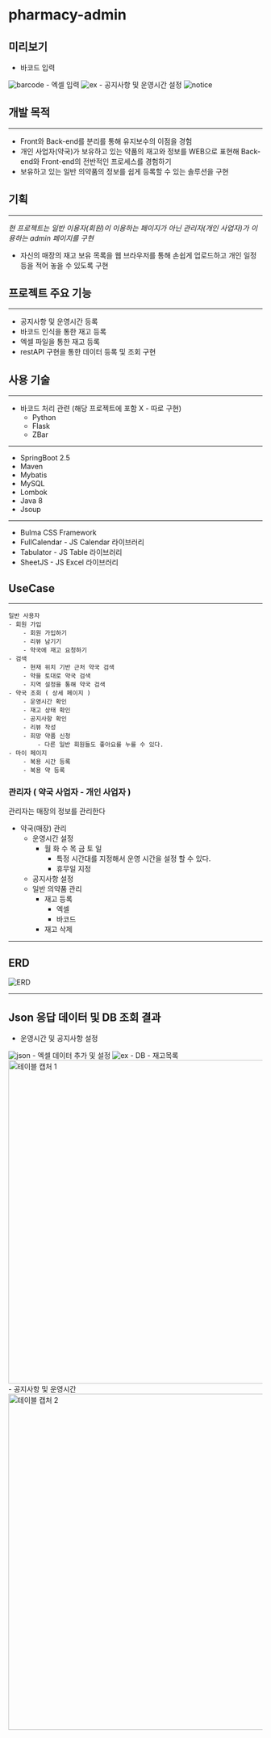 # pharmacy-admin
 
## 미리보기

- 바코드 입력
<img alt="barcode" src="https://user-images.githubusercontent.com/18084932/144856676-1527de09-58de-4b27-af47-2d70aa7fc46c.gif">
- 엑셀 입력
<img alt="ex" src="https://user-images.githubusercontent.com/18084932/144856899-06780a9b-4821-4be2-823f-a2cecdfcd75d.gif">
- 공지사항 및 운영시간 설정
<img alt="notice" src="https://user-images.githubusercontent.com/18084932/144857747-a47317b8-95d7-4fdf-b4fe-9ae3465c91fe.gif">

## 개발 목적

---
- Front와 Back-end를 분리를 통해 유지보수의 이점을 경험
- 개인 사업자(약국)가 보유하고 있는 약품의 재고와 정보를 WEB으로 표현해 Back-end와 Front-end의 전반적인 프로세스를 경험하기
- 보유하고 있는 일반 의약품의 정보를 쉽게 등록할 수 있는 솔루션을 구현


## 기획

---
*현 프로젝트는 일반 이용자(회원)이 이용하는 페이지가 아닌 관리자(개인 사업자)가 이용하는 admin 페이지를 구현*
- 자신의 매장의 재고 보유 목록을 웹 브라우저를 통해 손쉽게 업로드하고 개인 일정 등을 적어 놓을 수 있도록 구현

## 프로젝트 주요 기능

---
- 공지사항 및 운영시간 등록
- 바코드 인식을 통한 재고 등록
- 엑셀 파일을 통한 재고 등록
- restAPI 구현을 통한 데이터 등록 및 조회 구현
## 사용 기술

---
- 바코드 처리 관련 (해당 프로젝트에 포함 X - 따로 구현)
  - Python
  - Flask
  - ZBar

---
- SpringBoot 2.5
- Maven
- Mybatis
- MySQL
- Lombok
- Java 8
- Jsoup
---
- Bulma CSS Framework
- FullCalendar - JS Calendar 라이브러리
- Tabulator - JS Table 라이브러리
- SheetJS - JS Excel 라이브러리

## UseCase

---

~~~ 
일반 사용자
- 회원 가입
    - 회원 가입하기
    - 리뷰 남기기
    - 약국에 재고 요청하기
- 검색
    - 현재 위치 기반 근처 약국 검색
    - 약을 토대로 약국 검색
    - 지역 설정을 통해 약국 검색
- 약국 조회 ( 상세 페이지 )
    - 운영시간 확인
    - 재고 상태 확인
    - 공지사항 확인
    - 리뷰 작성
    - 희망 약품 신청
        - 다른 일반 회원들도 좋아요를 누를 수 있다.
- 마이 페이지
    - 복용 시간 등록
    - 복용 약 등록
~~~
### 관리자 ( 약국 사업자 - 개인 사업자 )

관리자는 매장의 정보를 관리한다

- 약국(매장) 관리
    - 운영시간 설정
        - 월 화 수 목 금 토 일
            - 특정 시간대를 지정해서 운영 시간을 설정 할 수 있다.
            - 휴무일 지정
    - 공지사항 설정
    - 일반 의약품 관리
        - 재고 등록
            - 엑셀
            - 바코드
        - 재고 삭제
---
## ERD

<img alt="ERD" src="https://user-images.githubusercontent.com/18084932/144841762-c07f5b88-0060-4bde-8c79-779dab9f23ab.png"> 

---
## Json 응답 데이터 및 DB 조회 결과
- 운영시간 및 공지사항 설정
<img alt="json" src="https://user-images.githubusercontent.com/18084932/144849880-865db3f4-3c15-4c08-8c11-3da5d4a863ba.png">
- 엑셀 데이터 추가 및 설정
<img alt="ex" src="https://user-images.githubusercontent.com/18084932/144850115-9f7e74fb-66ea-4e43-84b7-02e2c21a5e21.png">
- DB
  - 재고목록
     <img width="641" alt="테이블 캡처 1" src="https://user-images.githubusercontent.com/18084932/144850663-6927b902-b2bb-42d3-a2db-934c2111a071.PNG">
  - 공지사항 및 운영시간
    <img width="666" alt="테이블 캡처 2" src="https://user-images.githubusercontent.com/18084932/144850896-549cffb0-182f-462e-8303-24b77496afbe.PNG">
